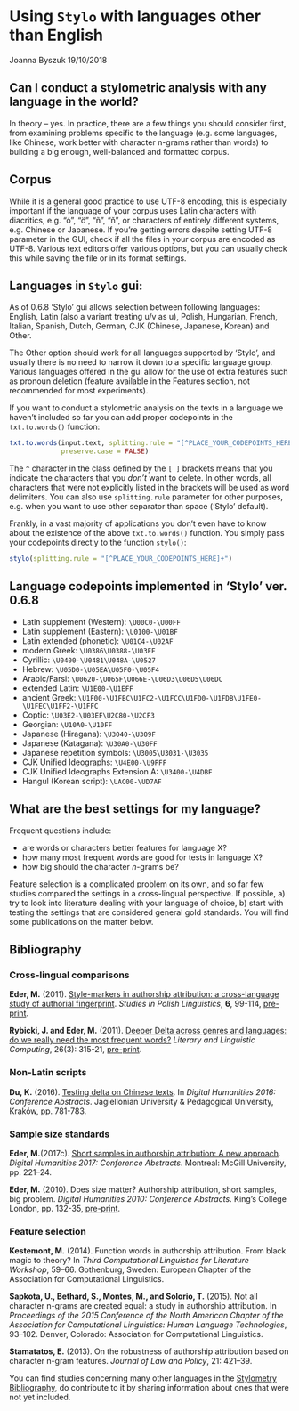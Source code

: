 Using `Stylo` with languages other than English
================
Joanna Byszuk
19/10/2018

## Can I conduct a stylometric analysis with any language in the world?

In theory – yes. In practice, there are a few things you should consider
first, from examining problems specific to the language (e.g. some
languages, like Chinese, work better with character n-grams rather than
words) to building a big enough, well-balanced and formatted corpus.

## Corpus

While it is a general good practice to use UTF-8 encoding, this is
especially important if the language of your corpus uses Latin
characters with diacritics, e.g. “ó”, “ö”, “ñ”, “ň”, or characters of
entirely different systems, e.g. Chinese or Japanese. If you’re getting
errors despite setting UTF-8 parameter in the GUI, check if all the
files in your corpus are encoded as UTF-8. Various text editors offer
various options, but you can usually check this while saving the file or
in its format settings.

## Languages in `Stylo` gui:

As of 0.6.8 ‘Stylo’ gui allows selection between following languages:  
English, Latin (also a variant treating u/v as u), Polish, Hungarian,
French, Italian, Spanish, Dutch, German, CJK (Chinese, Japanese, Korean)
and Other.

The Other option should work for all languages supported by ‘Stylo’, and
usually there is no need to narrow it down to a specific language group.
Various languages offered in the gui allow for the use of extra features
such as pronoun deletion (feature available in the Features section, not
recommended for most experiments).

If you want to conduct a stylometric analysis on the texts in a language
we haven’t included so far you can add proper codepoints in the
`txt.to.words()`
function:

``` r
txt.to.words(input.text, splitting.rule = "[^PLACE_YOUR_CODEPOINTS_HERE]+", 
             preserve.case = FALSE)   
```

The `^` character in the class defined by the `[ ]` brackets means that
you indicate the characters that you *don’t* want to delete. In other
words, all characters that were not explicitly listed in the brackets
will be used as word delimiters. You can also use `splitting.rule`
parameter for other purposes, e.g. when you want to use other separator
than space (‘Stylo’ default).

Frankly, in a vast majority of applications you don’t even have to know
about the existence of the above `txt.to.words()` function. You simply
pass your codepoints directly to the function `stylo()`:

``` r
stylo(splitting.rule = "[^PLACE_YOUR_CODEPOINTS_HERE]+")   
```

## Language codepoints implemented in ‘Stylo’ ver. 0.6.8

  - Latin supplement (Western): `\U00C0-\U00FF`
  - Latin supplement (Eastern): `\U0100-\U01BF`
  - Latin extended (phonetic): `\U01C4-\U02AF`
  - modern Greek: `\U0386\U0388-\U03FF`
  - Cyrillic: `\U0400-\U0481\U048A-\U0527`  
  - Hebrew: `\U05D0-\U05EA\U05F0-\U05F4`
  - Arabic/Farsi: `\U0620-\U065F\U066E-\U06D3\U06D5\U06DC`
  - extended Latin: `\U1E00-\U1EFF`
  - ancient Greek:
    `\U1F00-\U1FBC\U1FC2-\U1FCC\U1FD0-\U1FDB\U1FE0-\U1FEC\U1FF2-\U1FFC`
  - Coptic: `\U03E2-\U03EF\U2C80-\U2CF3`
  - Georgian: `\U10A0-\U10FF`
  - Japanese (Hiragana): `\U3040-\U309F`  
  - Japanese (Katagana): `\U30A0-\U30FF`
  - Japanese repetition symbols: `\U3005\U3031-\U3035`  
  - CJK Unified Ideographs: `\U4E00-\U9FFF`
  - CJK Unified Ideographs Extension A: `\U3400-\U4DBF`  
  - Hangul (Korean script): `\UAC00-\UD7AF`

## What are the best settings for my language?

Frequent questions include:

  - are words or characters better features for language X?  
  - how many most frequent words are good for tests in language X?  
  - how big should the character *n*-grams be?

Feature selection is a complicated problem on its own, and so far few
studies compared the settings in a cross-lingual perspective. If
possible, a) try to look into literature dealing with your language of
choice, b) start with testing the settings that are considered general
gold standards. You will find some publications on the matter below.

## Bibliography

### Cross-lingual comparisons

**Eder, M.** (2011). [Style-markers in authorship attribution: a
cross-language study of authorial
fingerprint](http://www.ejournals.eu/SPL/2011/SPL-vol-6-2011/art/1171/).
*Studies in Polish Linguistics*, **6**, 99-114,
[pre-print](https://github.com/computationalstylistics/preprints/blob/master/Eder_Style-markers_SLP.pdf).

**Rybicki, J. and Eder, M.** (2011). [Deeper Delta across genres and
languages: do we really need the most frequent
words?](https://academic.oup.com/dsh/article/26/3/315/1149353) *Literary
and Linguistic Computing*, 26(3): 315-21,
[pre-print](https://github.com/computationalstylistics/preprints/blob/master/Rybicki%20Eder%20Deeper%20Delta%20LLC%20corrected%20and%20submitted.pdf).

### Non-Latin scripts

**Du, K.** (2016). [Testing delta on Chinese
texts](http://dh2016.adho.org/abstracts/15). In *Digital Humanities
2016: Conference Abstracts*. Jagiellonian University & Pedagogical
University, Kraków, pp. 781-783.

### Sample size standards

**Eder, M.**(2017c). [Short samples in authorship attribution: A new
approach](https://dh2017.adho.org/abstracts/341/341.pdf). *Digital
Humanities 2017: Conference Abstracts*. Montreal: McGill University,
pp. 221–24.

**Eder, M.** (2010). Does size matter? Authorship attribution, short
samples, big problem. *Digital Humanities 2010: Conference Abstracts*.
King’s College London, pp. 132-35,
[pre-print](https://github.com/computationalstylistics/preprints/blob/master/Eder_Does_Size_Matter_DigHum2010.pdf).

### Feature selection

**Kestemont, M.** (2014). Function words in authorship attribution. From
black magic to theory? In *Third Computational Linguistics for
Literature Workshop*, 59–66. Gothenburg, Sweden: European Chapter of the
Association for Computational Linguistics.

**Sapkota, U., Bethard, S., Montes, M., and Solorio, T.** (2015). Not
all character n-grams are created equal: a study in authorship
attribution. In *Proceedings of the 2015 Conference of the North
American Chapter of the Association for Computational Linguistics: Human
Language Technologies*, 93–102. Denver, Colorado: Association for
Computational Linguistics.

**Stamatatos, E.** (2013). On the robustness of authorship attribution
based on character n-gram features. *Journal of Law and Policy*, 21:
421–39.

You can find studies concerning many other languages in the [Stylometry
Bibliography](https://www.zotero.org/groups/643516/Stylometry_bibliography),
do contribute to it by sharing information about ones that were not yet
included.
